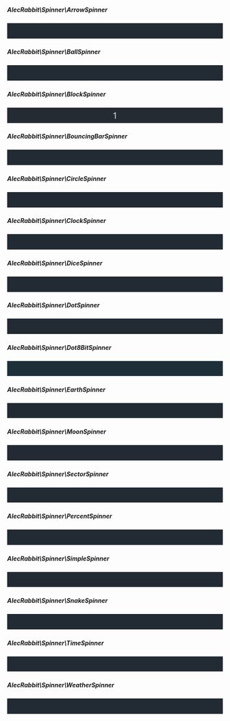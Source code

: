 ##### AlecRabbit\Spinner\ArrowSpinner
<img alt="Arrow spinner" src="./images/gifs/spinners/s_arrow.gif">

##### AlecRabbit\Spinner\BallSpinner
<img alt="Ball spinner" src="./images/gifs/spinners/s_ball.gif">

##### AlecRabbit\Spinner\BlockSpinner
<img alt="Block spinner" src="./images/gifs/spinners/s_block.gif">

##### AlecRabbit\Spinner\BouncingBarSpinner
<img alt="Bouncing bar spinner" src="./images/gifs/spinners/s_bouncing_bar.gif">

##### AlecRabbit\Spinner\CircleSpinner
<img alt="Circle spinner" src="./images/gifs/spinners/s_circle.gif">

##### AlecRabbit\Spinner\ClockSpinner
<img alt="Clock spinner" src="./images/gifs/spinners/s_clock.gif">

##### AlecRabbit\Spinner\DiceSpinner
<img alt="Dice spinner" src="./images/gifs/spinners/s_dice.gif">

##### AlecRabbit\Spinner\DotSpinner
<img alt="Dot spinner" src="./images/gifs/spinners/s_dot.gif">

##### AlecRabbit\Spinner\Dot8BitSpinner
<img alt="Dot8Bit spinner" src="./images/gifs/spinners/s_dot8bit.gif">

##### AlecRabbit\Spinner\EarthSpinner
<img alt="Earth spinner" src="./images/gifs/spinners/s_earth.gif">

##### AlecRabbit\Spinner\MoonSpinner
<img alt="Moon spinner" src="./images/gifs/spinners/s_moon.gif">

##### AlecRabbit\Spinner\SectorSpinner
<img alt="Sector spinner" src="./images/gifs/spinners/s_sector.gif">

##### AlecRabbit\Spinner\PercentSpinner
<img alt="Percent spinner" src="./images/gifs/spinners/s_percent.gif">

##### AlecRabbit\Spinner\SimpleSpinner
<img alt="Simple spinner" src="./images/gifs/spinners/s_simple.gif">

##### AlecRabbit\Spinner\SnakeSpinner
<img alt="Snake spinner" src="./images/gifs/spinners/s_snake.gif">

##### AlecRabbit\Spinner\TimeSpinner
<img alt="Time spinner" src="./images/gifs/spinners/s_time.gif">

##### AlecRabbit\Spinner\WeatherSpinner
<img alt="Weather spinner" src="./images/gifs/spinners/s_weather.gif">

